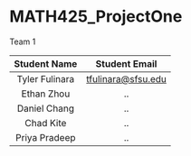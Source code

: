 # MATH425_ProjectOne

Team 1

| Student Name   | Student Email          |
|    :---:       |     :---:              |
| Tyler Fulinara | tfulinara@sfsu.edu     |
| Ethan Zhou | ..     |
| Daniel Chang | ..     |
| Chad Kite | ..     |
| Priya Pradeep | ..     | 
